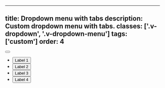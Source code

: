 <!--
 *              © 2025 Visa
 *
 * Licensed under the Apache License, Version 2.0 (the "License");
 * you may not use this file except in compliance with the License.
 * You may obtain a copy of the License at
 *
 *         http://www.apache.org/licenses/LICENSE-2.0
 *
 * Unless required by applicable law or agreed to in writing, software
 * distributed under the License is distributed on an "AS IS" BASIS,
 * WITHOUT WARRANTIES OR CONDITIONS OF ANY KIND, either express or implied.
 * See the License for the specific language governing permissions and
 * limitations under the License.
 *
 -->
---
title: Dropdown menu with tabs
description: Custom dropdown menu with tabs.
classes: ['.v-dropdown', '.v-dropdown-menu']
tags: ['custom']
order: 4
---

<button aria-controls="dropdown-menu-icon-with-tabs" aria-expanded="true" aria-label="see more options" class="v-button v-button-icon v-dropdown" id="dropdown-button-icon-with-tabs">
  <svg aria-hidden="true" class="v-icon v-icon-visa v-icon-low" focusable="false" viewbox="0 0 24 24">
    <use href="#visa-option-horizontal-low">
    </use>
  </svg>
</button>
<div aria-expanded="true" aria-labelledby="dropdown-button-icon-with-tabs" class="v-surface v-dropdown-menu" aria-hidden="false" id="dropdown-menu-icon-with-tabs" role="listbox">
  <ul class="v-gap-4 v-py-6 v-pr-8 v-tabs v-tabs-vertical" role="tablist">
    <li class="v-tab" role="none">
      <button aria-selected="false" class="v-button v-button-tertiary" role="tab">
        Label 1
      </button>
    </li>
    <li class="v-tab" role="none">
      <button aria-selected="true" class="v-button v-button-tertiary" role="tab">
        Label 2
      </button>
    </li>
    <li class="v-tab" role="none">
      <button aria-selected="false" class="v-button v-button-tertiary" role="tab">
        Label 3
      </button>
    </li>
    <li class="v-tab" role="none">
      <button aria-selected="false" class="v-button v-button-tertiary" role="tab">
        Label 4
      </button>
    </li>
  </ul>
</div>

